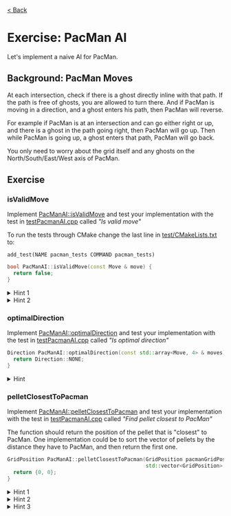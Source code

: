 [< Back](../README.md)

# Exercise: PacMan AI

Let's implement a naive AI for PacMan.

## Background: PacMan Moves

At each intersection, check if there is a ghost directly inline with that path. If the path is free of ghosts, you are
allowed to turn there. And if PacMan is moving in a direction, and a ghost enters his path, then PacMan will reverse.

For example if PacMan is at an intersection and can go either right or up, and there is a ghost in the path going right,
then PacMan will go up. Then while PacMan is going up, a ghost enters that path, PacMan will go back.

You only need to worry about the grid itself and any ghosts on the North/South/East/West axis of PacMan.

## Exercise

### isValidMove

Implement [PacManAI::isValidMove](../../../lib/PacManAI.cpp) and test your implementation with the test
in [testPacmanAI.cpp](../../../test/testPacmanAI.cpp) called _"Is valid move"_

To run the tests through CMake change the last line in [test/CMakeLists.txt](../../../test/CMakeLists.txt) to:

```
add_test(NAME pacman_tests COMMAND pacman_tests)
```

```cpp
bool PacManAI::isValidMove(const Move & move) {
  return false;
}
```

<details>
   <summary>Hint 1</summary>
  
Use [isWalkableForPacMan](../../../lib/Board.cpp) to make sure PacMan is not walking in ways that are not legal
  
</details>

<details>
   <summary>Hint 2</summary>
  
Use [oppositeDirection](../../../lib/include/Direction.hpp) to make sure PacMan doesn't get stuck toggeling back and forth
  
</details>

### optimalDirection

Implement [PacManAI::optimalDirection](../../../lib/PacManAI.cpp) and test your implementation with the test
in [testPacmanAI.cpp](../../../test/testPacmanAI.cpp) called _"Is optimal direction"_

```cpp
Direction PacManAI::optimalDirection(const std::array<Move, 4> & moves) {
  return Direction::NONE;
}
```

<details>
   <summary>Hint</summary>
  
  You can use [std::min_element](https://en.cppreference.com/w/cpp/algorithm/min_element) to find the closest pellet
  
</details>

### pelletClosestToPacman

Implement [PacManAI::pelletClosestToPacman](../../../lib/PacManAI.cpp) and test your implementation with the test
in [testPacmanAI.cpp](../../../test/testPacmanAI.cpp) called _"Find pellet closest to PacMan"_

The function should return the position of the pellet that is "closest" to PacMan. One implementation could be to sort
the vector of pellets by the distance they have to PacMan, and then return the first one.

```cpp
GridPosition PacManAI::pelletClosestToPacman(GridPosition pacmanGridPosition,
                                             std::vector<GridPosition> & pellets) {
  return {0, 0};
}
```

<details>
   <summary>Hint 1</summary>

Use the `positionDistance` function to find the distance to PacMan.

</details>
<details>
   <summary>Hint 2</summary>

Use the [std::sort](https://en.cppreference.com/w/cpp/algorithm/sort) function to sort the vector.

</details>

</details>
<details>
   <summary>Hint 3</summary>

[std::sort](https://en.cppreference.com/w/cpp/algorithm/sort) third parameter should be a lambda taking 2 `GridPosition` as parameter,
and return true if the first parameter is closer from PacMan than the second.

</details>
